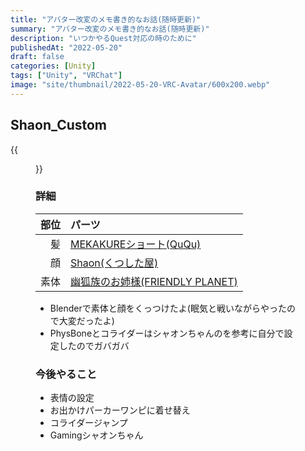 ```yaml
---
title: "アバター改変のメモ書き的なお話(随時更新)"
summary: "アバター改変のメモ書き的なお話(随時更新)"
description: "いつかやるQuest対応の時のために"
publishedAt: "2022-05-20"
draft: false
categories: [Unity]
tags: ["Unity", "VRChat"]
image: "site/thumbnail/2022-05-20-VRC-Avatar/600x200.webp"
---
```


## Shaon_Custom  
{{<figure src="https://drive.google.com/uc?export=view&id=1GxPwiU1ilqheZMgdy-sQkQkzmCXym_PU" >}}   

### 詳細
部位   | パーツ
-------:|:-------------------------
髪 | [MEKAKUREショート(QuQu)](https://booth.pm/ja/items/3205288)
顔 | [Shaon(くつした屋)](https://booth.pm/ja/items/2048231)
素体 | [幽狐族のお姉様(FRIENDLY PLANET)](https://booth.pm/ja/items/1484117)

- Blenderで素体と顔をくっつけたよ(眠気と戦いながらやったので大変だったよ)  
- PhysBoneとコライダーはシャオンちゃんのを参考に自分で設定したのでガバガバ  

### 今後やること  
- 表情の設定  
- お出かけパーカーワンピに着せ替え  
- コライダージャンプ  
- Gamingシャオンちゃん
